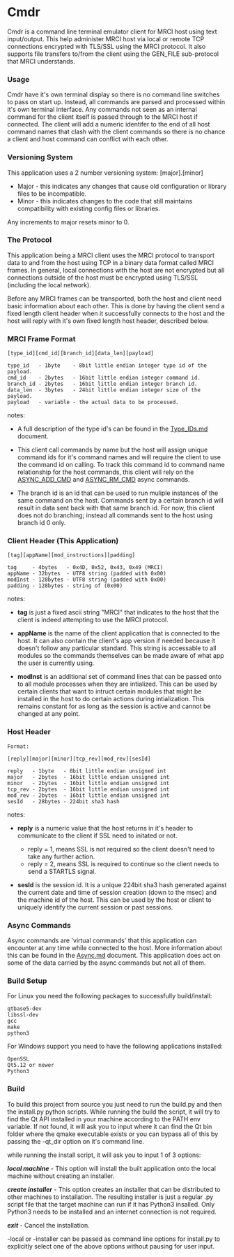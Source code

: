 # Cmdr #

Cmdr is a command line terminal emulator client for MRCI host using text input/output. This help administer MRCI host via local or remote TCP connections encrypted with TLS/SSL using the MRCI protocol. It also supports file transfers to/from the client using the GEN_FILE sub-protocol that MRCI understands.

### Usage ###

Cmdr have it's own terminal display so there is no command line switches to pass on start up. Instead, all commands are parsed and processed within it's own terminal interface. Any commands not seen as an internal command for the client itself is passed through to the MRCI host if connected. The client will add a numeric identifer to the end of all host command names that clash with the client commands so there is no chance a client and host command can conflict with each other.  

### Versioning System ###

This application uses a 2 number versioning system: [major].[minor]

* Major - this indicates any changes that cause old configuration or library files to be incompatible.
* Minor - this indicates changes to the code that still maintains compatibility with existing config files or libraries.

Any increments to major resets minor to 0.

### The Protocol ###

This application being a MRCI client uses the MRCI protocol to transport data to and from the host using TCP in a binary data format called MRCI frames. In general, local connections with the host are not encrypted but all connections outside of the host must be encrypted using TLS/SSL (including the local network).

Before any MRCI frames can be transported, both the host and client need basic information about each other. This is done by having the client send a fixed length client header when it successfully connects to the host and the host will reply with it's own fixed length host header, described below.

### MRCI Frame Format ###

```
[type_id][cmd_id][branch_id][data_len][payload]

type_id   - 1byte    - 8bit little endian integer type id of the payload.
cmd_id    - 2bytes   - 16bit little endian integer command id.
branch_id - 2bytes   - 16bit little endian integer branch id.
data_len  - 3bytes   - 24bit little endian integer size of the payload.
payload   - variable - the actual data to be processed.
```

notes:

* A full description of the type id's can be found in the [Type_IDs.md](type_ids.md) document.

* This client call commands by name but the host will assign unique command ids for it's command names and will require the client to use the command id on calling. To track this command id to command name relationship for the host commands, this client will rely on the [ASYNC_ADD_CMD](async.md) and [ASYNC_RM_CMD](async.md) async commands.

* The branch id is an id that can be used to run muliple instances of the same command on the host. Commands sent by a certain branch id will result in data sent back with that same branch id. For now, this client does not do branching; instead all commands sent to the host using branch id 0 only.

### Client Header (This Application) ###

```
[tag][appName][mod_instructions][padding]

tag     - 4bytes   - 0x4D, 0x52, 0x43, 0x49 (MRCI)
appName - 32bytes  - UTF8 string (padded with 0x00)
modInst - 128bytes - UTF8 string (padded with 0x00)
padding - 128bytes - string of (0x00)
```

notes:

* **tag** is just a fixed ascii string "MRCI" that indicates to the host that the client is indeed attempting to use the MRCI protocol.

* **appName** is the name of the client application that is connected to the host. It can also contain the client's app version if needed because it doesn't follow any particular standard. This string is accessable to all modules so the commands themselves can be made aware of what app the user is currently using.

* **modInst** is an additional set of command lines that can be passed onto to all module processes when they are intialized. This can be used by certain clients that want to intruct certain modules that might be installed in the host to do certain actions during intialization. This remains constant for as long as the session is active and cannot be changed at any point.

### Host Header ###

```
Format:

[reply][major][minor][tcp_rev][mod_rev][sesId]

reply   - 1byte   - 8bit little endian unsigned int
major   - 2bytes  - 16bit little endian unsigned int
minor   - 2bytes  - 16bit little endian unsigned int
tcp_rev - 2bytes  - 16bit little endian unsigned int
mod_rev - 2bytes  - 16bit little endian unsigned int
sesId   - 28bytes - 224bit sha3 hash
```

notes:

* **reply** is a numeric value that the host returns in it's header to communicate to the client if SSL need to initated or not.

    * reply = 1, means SSL is not required so the client doesn't need to take any further action.
    * reply = 2, means SSL is required to continue so the client needs to send a STARTLS signal.

* **sesId** is the session id. It is a unique 224bit sha3 hash generated against the current date and time of session creation (down to the msec) and the machine id of the host. This can be used by the host or client to uniquely identify the current session or past sessions.

### Async Commands ###

Async commands are 'virtual commands' that this application can encounter at any time while connected to the host. More information about this can be found in the [Async.md](Async.md) document. This application does act on some of the data carried by the async commands but not all of them.

### Build Setup ###

For Linux you need the following packages to successfully build/install:
```
qtbase5-dev
libssl-dev
gcc
make
python3
```

For Windows support you need to have the following applications installed:
```
OpenSSL
Qt5.12 or newer
Python3
```

### Build ###

To build this project from source you just need to run the build.py and then the install.py python scripts. While running the build the script, it will try to find the Qt API installed in your machine according to the PATH env variable. If not found, it will ask you to input where it can find the Qt bin folder where the qmake executable exists or you can bypass all of this by passing the -qt_dir option on it's command line.

while running the install script, it will ask you to input 1 of 3 options:

***local machine*** - This option will install the built application onto the local machine without creating an installer.

***create installer*** - This option creates an installer that can be distributed to other machines to installation. The resulting installer is just a regular .py script file that the target machine can run if it has Python3 insalled. Only Python3 needs to be installed and an internet connection is not required.

***exit*** - Cancel the installation.

-local or -installer can be passed as command line options for install.py to explicitly select one of the above options without pausing for user input.